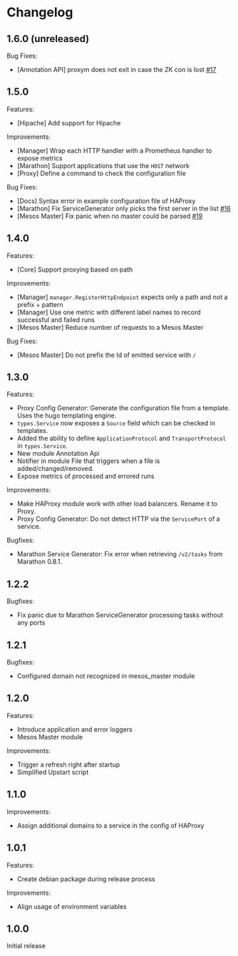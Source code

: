 # Changelog

## 1.6.0 (unreleased)

Bug Fixes:
* [Annotation API] proxym does not exit in case the ZK con is lost [#17](https://github.com/wndhydrnt/proxym/issues/17)

## 1.5.0

Features:
* [Hipache] Add support for Hipache

Improvements:

* [Manager] Wrap each HTTP handler with a Prometheus handler to expose metrics
* [Marathon] Support applications that use the `HOST` network
* [Proxy] Define a command to check the configuration file

Bug Fixes:
* [Docs] Syntax error in example configuration file of HAProxy
* [Marathon] Fix ServiceGenerator only picks the first server in the list [#16](https://github.com/wndhydrnt/proxym/issues/16)
* [Mesos Master] Fix panic when no master could be parsed [#19](https://github.com/wndhydrnt/proxym/issues/19)

## 1.4.0

Features:

* [Core] Support proxying based on path

Improvements:

* [Manager] `manager.RegisterHttpEndpoint` expects only a path and not a prefix + pattern
* [Manager] Use one metric with different label names to record successful and failed runs
* [Mesos Master] Reduce number of requests to a Mesos Master

Bug Fixes:
* [Mesos Master] Do not prefix the Id of emitted service with `/`

## 1.3.0

Features:

* Proxy Config Generator: Generate the configuration file from a template.
  Uses the hugo templating engine.
* `types.Service` now exposes a `Source` field which can be checked in templates.
* Added the ability to define `ApplicationProtocol` and `TransportProtocol` in `types.Service`.
* New module Annotation Api
* Notifier in module File that triggers when a file is added/changed/removed.
* Expose metrics of processed and errored runs

Improvements:

* Make HAProxy module work with other load balancers. Rename it to Proxy.
* Proxy Config Generator: Do not detect HTTP via the `ServicePort` of a service.

Bugfixes:

* Marathon Service Generator: Fix error when retrieving `/v2/tasks` from Marathon 0.8.1.

## 1.2.2

Bugfixes:

* Fix panic due to Marathon ServiceGenerator processing tasks without any ports

## 1.2.1

Bugfixes:

* Configured domain not recognized in mesos_master module

## 1.2.0

Features:

* Introduce application and error loggers
* Mesos Master module

Improvements:

* Trigger a refresh right after startup
* Simplified Upstart script

## 1.1.0

Improvements:

* Assign additional domains to a service in the config of HAProxy

## 1.0.1

Features:

* Create debian package during release process

Improvements:

* Align usage of environment variables

## 1.0.0

Initial release
